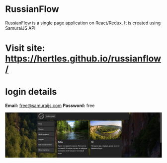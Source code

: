 # RussianFlow
RussianFlow is a single page application on React/Redux. It is created using SamuraiJS API

# Visit site: https://hertles.github.io/russianflow/

# login details
**Email:** free@samuraijs.com
**Password:** free

![Альтернативный текст](/src/assets/images/previewPhoto.png)
